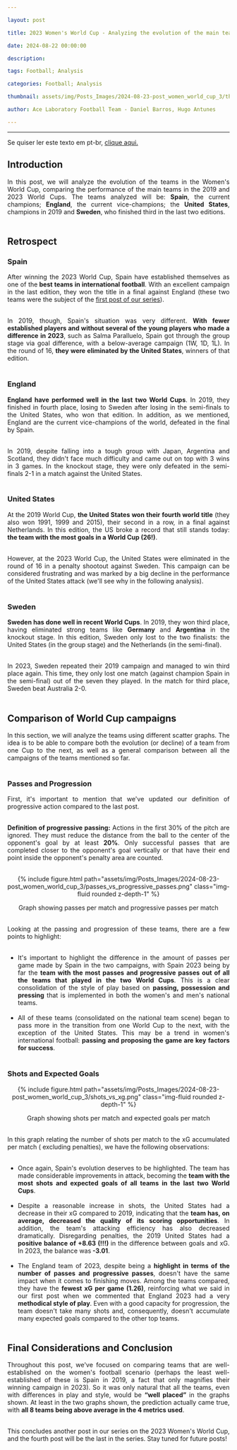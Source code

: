 ```yaml
---

layout: post

title: 2023 Women's World Cup - Analyzing the evolution of the main teams

date: 2024-08-22 00:00:00

description:

tags: Football; Analysis

categories: Football; Analysis

thumbnail: assets/img/Posts_Images/2024-08-23-post_women_world_cup_3/thumb_women_world_cup.png

author: Ace Laboratory Football Team - Daniel Barros, Hugo Antunes

---
```


---

<p  align="justify">

Se quiser ler este texto em pt-br, <a  href = "https://ac3lab.github.io/blog/2000/post_women_world_cup_3_pt/"> clique aqui.</a>

</p>


<h2><b>Introduction</b></h2>
  

<div  style="text-align: justify">

In this post, we will analyze the evolution of the teams in the Women's World Cup, comparing the performance of the main teams in the 2019 and 2023 World Cups. The teams analyzed will be: <b>Spain</b>, the current champions; <b>England</b>, the current vice-champions; the <b>United States</b>, champions in 2019 and <b>Sweden</b>, who finished third in the last two editions. <br/><br/>

<h2> <b>Retrospect</b> </h2>

<h3> <b>Spain</b> </h3>

After winning the 2023 World Cup, Spain have established themselves as one of the<b> best teams in international football</b>. With an excellent campaign in the last edition, they won the title in a final against England (these two teams were the subject of the <a  href = "https://ac3lab.github.io/blog/2024/post_women_world_cup_1_en/"> first post of our series</a>). <br/><br/>

In 2019, though, Spain's situation was very different. <b>With fewer established players and without several of the young players who made a difference in 2023</b>, such as Salma Paralluelo, Spain got through the group stage via goal difference, with a below-average campaign (1W, 1D, 1L). In the round of 16, <b>they were eliminated by the United States</b>, winners of that edition. <br/><br/>

 
<h3> <b>England</b> </h3>

<b>England have performed well in the last two World Cups</b>. In 2019, they finished in fourth place, losing to Sweden after losing in the semi-finals to the United States, who won that edition. In addition, as we mentioned, England are the current vice-champions of the world, defeated in the final by Spain. <br/><br/>

In 2019, despite falling into a tough group with Japan, Argentina and Scotland, they didn't face much difficulty and came out on top with 3 wins in 3 games. In the knockout stage, they were only defeated in the semi-finals 2-1 in a match against the United States. <br/><br/>


<h3> <b>United States</b> </h3>

At the 2019 World Cup, <b>the United States won their fourth world title</b> (they also won 1991, 1999 and 2015), their second in a row, in a final against Netherlands. In this edition, the US broke a record that still stands today: <b>the team with the most goals in a World Cup (26!)</b>. <br/><br/>

However, at the 2023 World Cup, the United States were eliminated in the round of 16 in a penalty shootout against Sweden. This campaign can be considered frustrating and was marked by a big decline in the performance of the United States attack (we'll see why in the following analysis). <br/><br/>

<h3> <b>Sweden</b> </h3>

<b>Sweden has done well in recent World Cups</b>. In 2019, they won third place, having eliminated strong teams like <b>Germany</b> and <b>Argentina</b> in the knockout stage. In this edition, Sweden only lost to the two finalists: the United States (in the group stage) and the Netherlands (in the semi-final). <br/><br/>

In 2023, Sweden repeated their 2019 campaign and managed to win third place again. This time, they only lost one match (against champion Spain in the semi-final) out of the seven they played. In the match for third place, Sweden beat Australia 2-0. <br/><br/>

<h2> <b>Comparison of World Cup campaigns</b> </h2>

In this section, we will analyze the teams using different scatter graphs. The idea is to be able to compare both the evolution (or decline) of a team from one Cup to the next, as well as a general comparison between all the campaigns of the teams mentioned so far. <br/><br/>

<h3> <b>Passes and Progression</b> </h3>

First, it's important to mention that we've updated our definition of progressive action compared to the last post. <br/><br/>

<b>Definition of progressive passing:</b> Actions in the first 30% of the pitch are ignored. They must reduce the distance from the ball to the center of the opponent's goal by at least <b>20%</b>. Only successful passes that are completed closer to the opponent's goal vertically or that have their end point inside the opponent's penalty area are counted. <br/><br/>

<div  style="width: 100%; margin: 0 auto; text-align: center;">

{% include figure.html path="assets/img/Posts_Images/2024-08-23-post_women_world_cup_3/passes_vs_progressive_passes.png" class="img-fluid rounded z-depth-1" %}

</div>

<center>Graph showing passes per match and progressive passes per match<br/><br/></center>


Looking at the passing and progression of these teams, there are a few points to highlight: <br/><br/>

- It's important to highlight the difference in the amount of passes per game made by Spain in the two campaigns, with Spain 2023 being by far the <b>team with the most passes and progressive passes out of all the teams that played in the two World Cups</b>. This is a clear consolidation of the style of play based on <b>passing, possession and pressing</b> that is implemented in both the women's and men's national teams. <br/><br/>
- All of these teams (consolidated on the national team scene) began to pass more in the transition from one World Cup to the next, with the exception of the United States. This may be a trend in women's international football: <b>passing and proposing the game are key factors for success</b>. <br/><br/>

<h3> <b>Shots and Expected Goals </b></h3>


<div  style="width: 100%; margin: 0 auto; text-align: center;">

{% include figure.html path="assets/img/Posts_Images/2024-08-23-post_women_world_cup_3/shots_vs_xg.png" class="img-fluid rounded z-depth-1" %}

</div>

<center> Graph showing shots per match and expected goals per match <br/><br/></center>

In this graph relating the number of shots per match to the xG accumulated per match ( excluding penalties), we have the following observations: <br/><br/>
 
- Once again, Spain's evolution deserves to be highlighted. The team has made considerable improvements in attack, becoming the <b>team with the most shots and expected goals of all teams in the last two World Cups</b>. <br/><br/>
- Despite a reasonable increase in shots, the United States had a decrease in their xG compared to 2019, indicating that the <b>team has, on average, decreased the quality of its scoring opportunities</b>. In addition, the team's attacking efficiency has also decreased dramatically. Disregarding penalties, the 2019 United States had a <b>positive balance of +8.63 (!!!) </b>in the difference between goals and xG. In 2023, the balance was<b> -3.01</b>. <br/><br/>
- The England team of 2023, despite being a <b>highlight in terms of the number of passes and progressive passes</b>, doesn't have the same impact when it comes to finishing moves. Among the teams compared, they have the <b>fewest xG per game (1.26)</b>, reinforcing what we said in our first post when we commented that England 2023 had a very <b>methodical style of play</b>. Even with a good capacity for progression, the team doesn't take many shots and, consequently, doesn't accumulate many expected goals compared to the other top teams. <br/><br/>


<h2> <b>Final Considerations and Conclusion</b></h2>

Throughout this post, we've focused on comparing teams that are well-established on the women's football scenario (perhaps the least well-established of these is Spain in 2019, a fact that only magnifies their winning campaign in 2023). So it was only natural that all the teams, even with differences in play and style, would be <b>“well placed”</b> in the graphs shown. At least in the two graphs shown, the prediction actually came true, with <b>all 8 teams being above average in the 4 metrics used</b>. <br/><br/>

This concludes another post in our series on the 2023 Women's World Cup, and the fourth post will be the last in the series. Stay tuned for future posts! <br/><br/>



<div>

